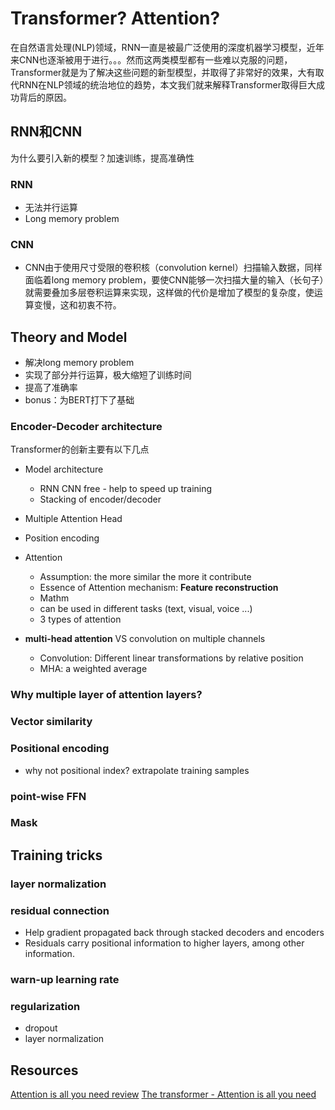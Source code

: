 # Transformer? Attention?
在自然语言处理(NLP)领域，RNN一直是被最广泛使用的深度机器学习模型，近年来CNN也逐渐被用于进行。。。然而这两类模型都有一些难以克服的问题，Transformer就是为了解决这些问题的新型模型，并取得了非常好的效果，大有取代RNN在NLP领域的统治地位的趋势，本文我们就来解释Transformer取得巨大成功背后的原因。

## RNN和CNN
为什么要引入新的模型？加速训练，提高准确性
### RNN
- 无法并行运算
- Long memory problem
### CNN
- CNN由于使用尺寸受限的卷积核（convolution kernel）扫描输入数据，同样面临着long memory problem，要使CNN能够一次扫描大量的输入（长句子）就需要叠加多层卷积运算来实现，这样做的代价是增加了模型的复杂度，使运算变慢，这和初衷不符。

## Theory and Model
- 解决long memory problem
- 实现了部分并行运算，极大缩短了训练时间
- 提高了准确率
- bonus：为BERT打下了基础
### Encoder-Decoder architecture
Transformer的创新主要有以下几点
- Model architecture
	- RNN CNN free - help to speed up training
	- Stacking of encoder/decoder
- Multiple Attention Head
- Position encoding
- Attention 
	- Assumption: the more similar the more it contribute
	- Essence of Attention mechanism: **Feature reconstruction** 
	- Mathm
	- can be used in different tasks (text, visual, voice ...)
	- 3 types of attention

- **multi-head attention** VS convolution on multiple channels
	- Convolution: Different linear transformations by relative position
	- MHA: a weighted average 
### Why multiple layer of attention layers?
### Vector similarity
### Positional encoding
- why not positional index? extrapolate training samples
### point-wise FFN
### Mask
## Training tricks
### layer normalization
### residual connection
- Help gradient propagated back through stacked decoders and encoders
- Residuals carry positional information to higher layers, among other information.
### warn-up learning rate
### regularization
- dropout
- layer normalization

## Resources
[Attention is all you need review]([https://ricardokleinklein.github.io/2017/11/16/Attention-is-all-you-need.html](https://ricardokleinklein.github.io/2017/11/16/Attention-is-all-you-need.html))
[The transformer - Attention is all you need]([https://mchromiak.github.io/articles/2017/Sep/12/Transformer-Attention-is-all-you-need/#.XTEl6ugzZPY](https://mchromiak.github.io/articles/2017/Sep/12/Transformer-Attention-is-all-you-need/#.XTEl6ugzZPY))
<!--stackedit_data:
eyJoaXN0b3J5IjpbLTQxODgxOTY2OCwtNzk3NTI1NTY3LC0zNT
AwNTM3NzcsLTE0MDkwNDA0MTMsMTAwNTc5MDQ1OSwtMTIyNDk4
Njk2OCwxMDczNjA4MDM5LC0xNDgyNTQzMjU0LDE0MTAyODIxMz
YsLTQ1OTMzMTI1OCwtNTY3Njc1MzU4LDY1ODk5OTc0NCwtMTg2
OTE3ODI2LDEzNjk2Mzk4NDQsLTExMTQ4NDEyOTIsMjEyNTY0Mz
Y1MCwtMTQ2MzE1MzQzNywtMjAwNzM1Mzc0NSwtMjI3NTQxMTI5
LC0xMzE1OTE1MDVdfQ==
-->